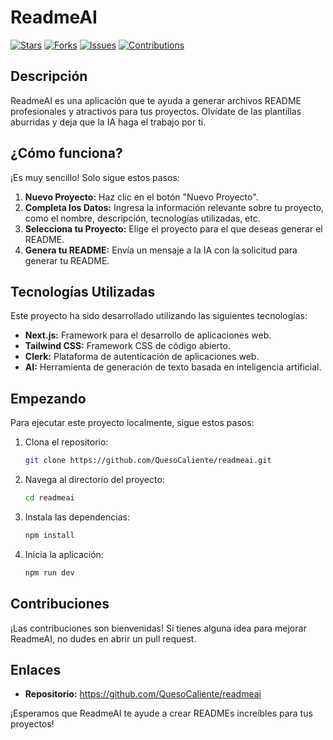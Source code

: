 # ReadmeAI

[![Stars](https://img.shields.io/github/stars/QuesoCaliente/readmeai)](https://github.com/QuesoCaliente/readmeai/stargazers)
[![Forks](https://img.shields.io/github/forks/QuesoCaliente/readmeai)](https://github.com/QuesoCaliente/readmeai/network/members)
[![Issues](https://img.shields.io/github/issues/QuesoCaliente/readmeai)](https://github.com/QuesoCaliente/readmeai/issues)
[![Contributions](https://img.shields.io/github/contributors/QuesoCaliente/readmeai)](https://github.com/QuesoCaliente/readmeai/graphs/contributors)

## Descripción

ReadmeAI es una aplicación que te ayuda a generar archivos README profesionales y atractivos para tus proyectos. Olvídate de las plantillas aburridas y deja que la IA haga el trabajo por ti.

## ¿Cómo funciona?

¡Es muy sencillo! Solo sigue estos pasos:

1. **Nuevo Proyecto:** Haz clic en el botón "Nuevo Proyecto".
2. **Completa los Datos:** Ingresa la información relevante sobre tu proyecto, como el nombre, descripción, tecnologías utilizadas, etc.
3. **Selecciona tu Proyecto:** Elige el proyecto para el que deseas generar el README.
4. **Genera tu README:** Envía un mensaje a la IA con la solicitud para generar tu README.

## Tecnologías Utilizadas

Este proyecto ha sido desarrollado utilizando las siguientes tecnologías:

- **Next.js:** Framework para el desarrollo de aplicaciones web.
- **Tailwind CSS:** Framework CSS de código abierto.
- **Clerk:** Plataforma de autenticación de aplicaciones web.
- **AI:** Herramienta de generación de texto basada en inteligencia artificial.

## Empezando

Para ejecutar este proyecto localmente, sigue estos pasos:

1. Clona el repositorio:
   ```bash
   git clone https://github.com/QuesoCaliente/readmeai.git
   ```
2. Navega al directorio del proyecto:
   ```bash
   cd readmeai
   ```
3. Instala las dependencias:
   ```bash
   npm install
   ```
4. Inicia la aplicación:
   ```bash
   npm run dev
   ```

## Contribuciones

¡Las contribuciones son bienvenidas! Si tienes alguna idea para mejorar ReadmeAI, no dudes en abrir un pull request.

## Enlaces

- **Repositorio:** https://github.com/QuesoCaliente/readmeai

¡Esperamos que ReadmeAI te ayude a crear READMEs increíbles para tus proyectos!
